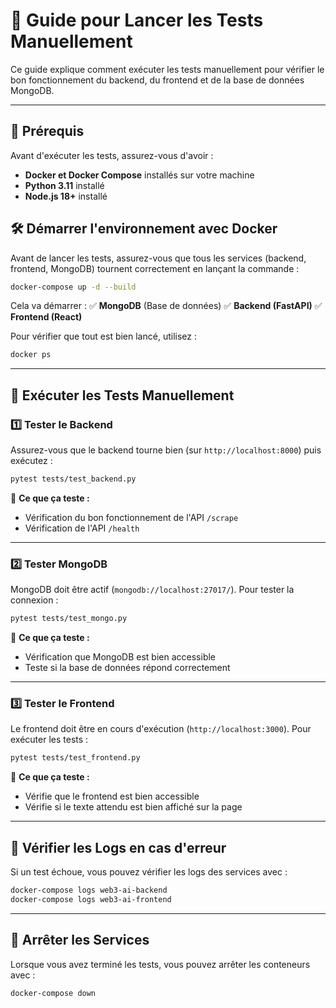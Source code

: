 # 📘 Guide pour Lancer les Tests Manuellement

Ce guide explique comment exécuter les tests manuellement pour vérifier le bon fonctionnement du backend, du frontend et de la base de données MongoDB.

---

## 🚀 Prérequis
Avant d'exécuter les tests, assurez-vous d'avoir :
- **Docker et Docker Compose** installés sur votre machine
- **Python 3.11** installé
- **Node.js 18+** installé

## 🛠 Démarrer l'environnement avec Docker

Avant de lancer les tests, assurez-vous que tous les services (backend, frontend, MongoDB) tournent correctement en lançant la commande :
```bash
docker-compose up -d --build
```
Cela va démarrer :
✅ **MongoDB** (Base de données)
✅ **Backend (FastAPI)**
✅ **Frontend (React)**

Pour vérifier que tout est bien lancé, utilisez :
```bash
docker ps
```

---

## 🧪 Exécuter les Tests Manuellement

### 1️⃣ Tester le Backend
Assurez-vous que le backend tourne bien (sur `http://localhost:8000`) puis exécutez :
```bash
pytest tests/test_backend.py
```
📌 **Ce que ça teste :**
- Vérification du bon fonctionnement de l'API `/scrape`
- Vérification de l'API `/health`

---

### 2️⃣ Tester MongoDB
MongoDB doit être actif (`mongodb://localhost:27017/`). Pour tester la connexion :
```bash
pytest tests/test_mongo.py
```
📌 **Ce que ça teste :**
- Vérification que MongoDB est bien accessible
- Teste si la base de données répond correctement

---

### 3️⃣ Tester le Frontend
Le frontend doit être en cours d'exécution (`http://localhost:3000`). Pour exécuter les tests :
```bash
pytest tests/test_frontend.py
```
📌 **Ce que ça teste :**
- Vérifie que le frontend est bien accessible
- Vérifie si le texte attendu est bien affiché sur la page

---

## 📌 Vérifier les Logs en cas d'erreur
Si un test échoue, vous pouvez vérifier les logs des services avec :
```bash
docker-compose logs web3-ai-backend
docker-compose logs web3-ai-frontend
```

---

## 🔄 Arrêter les Services
Lorsque vous avez terminé les tests, vous pouvez arrêter les conteneurs avec :
```bash
docker-compose down
```
